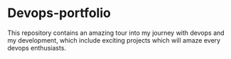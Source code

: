 # Devops-portfolio
This repository contains an amazing tour into my journey with devops and my development, which include exciting projects which will amaze every devops enthusiasts. 
